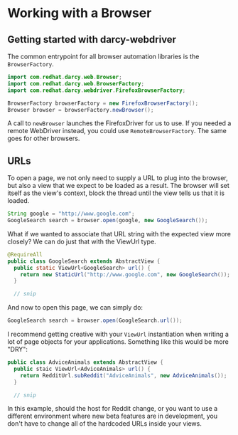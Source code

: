 # Working with a Browser



## Getting started with darcy-webdriver

The common entrypoint for all browser automation libraries is the `BrowserFactory`.

```java
import com.redhat.darcy.web.Browser;
import com.redhat.darcy.web.BrowserFactory;
import com.redhat.darcy.webdriver.FirefoxBrowserFactory;

BrowserFactory browserFactory = new FirefoxBrowserFactory();
Browser browser = browserFactory.newBrowser();
```

A call to `newBrowser` launches the FirefoxDriver for us to use. If you needed a remote WebDriver instead, you could use `RemoteBrowserFactory`. The same goes for other browsers.

## URLs

To open a page, we not only need to supply a URL to plug into the browser, but also a view that we expect to be loaded as a result. The browser will set itself as the view's context, block the thread until the view tells us that it is loaded.

```java
String google = "http://www.google.com";
GoogleSearch search = browser.open(google, new GoogleSearch());
```

What if we wanted to associate that URL string with the expected view more closely? We can do just that with the ViewUrl type.

```java
@RequireAll
public class GoogleSearch extends AbstractView {
  public static ViewUrl<GoogleSearch> url() {
    return new StaticUrl("http://www.google.com", new GoogleSearch());
  }

  // snip
```

And now to open this page, we can simply do:

```java
GoogleSearch search = browser.open(GoogleSearch.url());
```

I recommend getting creative with your `ViewUrl` instantiation when writing a lot of page objects for your applications. Something like this would be more "DRY":

```java
public class AdviceAnimals extends AbstractView {
  public staic ViewUrl<AdviceAnimals> url() {
    return RedditUrl.subReddit("AdviceAnimals", new AdviceAnimals());
  }

  // snip
```

In this example, should the host for Reddit change, or you want to use a different environment where new beta features are in development, you don't have to change all of the hardcoded URLs inside your views.


